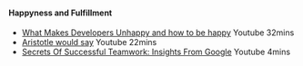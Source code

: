 #### Happyness and Fulfillment

- [What Makes Developers Unhappy and how to be happy](https://www.youtube.com/watch?v=1q7gKoNI9mY) Youtube 32mins
- [Aristotle would say](https://www.youtube.com/watch?v=BaNZ-TMGN3E) Youtube 22mins
- [Secrets Of Successful Teamwork: Insights From Google](https://www.youtube.com/watch?v=hHIikHJV9fI&t=) Youtube 4mins
